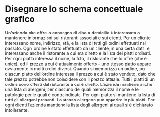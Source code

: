 # Disegnare lo schema concettuale grafico

Un’azienda che offre la consegna di cibo a domicilio è interessata a mantenere
informazioni sui ristoranti associati e sui clienti. Per un cliente interessano nome, indirizzo,
età, e la lista di tutti gli ordini effettuati nel passato. Ogni ordine è stato effettuato da un
cliente, in una certa data, e interessano anche il ristorante a cui era diretto e la lista dei piatti
ordinati. Per ogni piatto interessa il nome, la foto, il ristorante che lo offre (che è unico),
ed il prezzo a cui è attualmente offerto – uno stesso piatto appare ovviamente in molti
ordini diversi. Quando si memorizza un ordine, per ciascun piatto dell’ordine interessa il
prezzo a cui è stato venduto, dato che tale prezzo potrebbe non coincidere con il prezzo
attuale. Tutti i piatti di un ordine sono offerti dal ristorante a cui è diretto. L’azienda
mantiene anche una lista di allergeni, per ciascuno dei quali memorizza il nome e le
patologie per le quali è controindicato. Per ogni piatto si mantiene la lista di tutti gli
allergeni presenti. Lo stesso allergene può apparire in più piatti. Per ogni clienti l’azienda
mantiene la lista degli allergeni ai quali si è dichiarato intollerante. 
